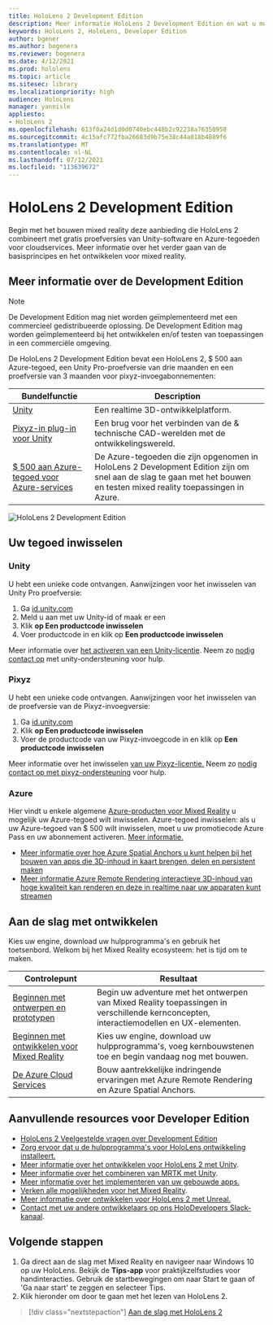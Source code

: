 ```yaml
---
title: HoloLens 2 Development Edition
description: Meer informatie HoloLens 2 Development Edition en wat u moet doen nadat u een van uw eigen versies hebt.
keywords: HoloLens 2, HoloLens, Developer Edition
author: bgener
ms.author: bogenera
ms.reviewer: bogenera
ms.date: 4/12/2021
ms.prod: hololens
ms.topic: article
ms.sitesec: library
ms.localizationpriority: high
audience: HoloLens
manager: yannisle
appliesto:
- HoloLens 2
ms.openlocfilehash: 613f0a24d1d0d0740ebc448b2c92238a76350958
ms.sourcegitcommit: 4c15afc772fba26683d9b75e38c44a018b4889f6
ms.translationtype: MT
ms.contentlocale: nl-NL
ms.lasthandoff: 07/12/2021
ms.locfileid: "113639672"
---
```

# <a name="hololens-2-development-edition"></a>HoloLens 2 Development Edition

Begin met het bouwen mixed reality deze aanbieding die HoloLens 2 combineert met gratis proefversies van Unity-software en Azure-tegoeden voor cloudservices. Meer informatie over het verder gaan van de basisprincipes en het ontwikkelen voor mixed reality.

## <a name="learn-about-the-development-edition"></a>Meer informatie over de Development Edition

> [!NOTE]
> De Development Edition mag niet worden geïmplementeerd met een commercieel gedistribueerde oplossing. De Development Edition mag worden geïmplementeerd bij het ontwikkelen en/of testen van toepassingen in een commerciële omgeving.  

De HoloLens 2 Development Edition bevat een HoloLens 2, $ 500 aan Azure-tegoed, een Unity Pro-proefversie van drie maanden en een proefversie van 3 maanden voor pixyz-invoegabonnementen:

| Bundelfunctie | Description |
|---|---|
|  [Unity](https://unity.com/) | Een realtime 3D-ontwikkelplatform.   |
|  [Pixyz-in plug-in voor Unity](https://www.pixyz-software.com/plugin/) | Een brug voor het verbinden van de &amp; technische CAD-werelden met de ontwikkelingswereld.   |
| [$ 500 aan Azure-tegoed voor Azure-services](https://azure.microsoft.com/resources/) | De Azure-tegoeden die zijn opgenomen in HoloLens 2 Development Edition zijn om snel aan de slag te gaan met het bouwen en testen mixed reality toepassingen in Azure. |

![HoloLens 2 Development Edition](./images/hololens-2-dev-ed.png)

## <a name="redeem-your-credits"></a>Uw tegoed inwisselen

### <a name="unity"></a>Unity
U hebt een unieke code ontvangen. Aanwijzingen voor het inwisselen van Unity Pro proefversie:
1. Ga [id.unity.com](http://id.unity.com/)
1. Meld u aan met uw Unity-id of maak er een
1. Klik **op Een productcode inwisselen**
1. Voer productcode in en klik op **Een productcode inwisselen**

Meer informatie over [het activeren van een Unity-licentie](https://support.unity3d.com/hc/articles/211438683-How-do-I-activate-my-license-). Neem zo [nodig contact op](https://support.unity3d.com/hc) met unity-ondersteuning voor hulp.  

### <a name="pixyz"></a>Pixyz
U hebt een unieke code ontvangen. Aanwijzingen voor het inwisselen van de proefversie van de Pixyz-invoegversie:
1. Ga [id.unity.com](http://id.unity.com/)
1. Klik **op Een productcode inwisselen**
1. Voer de productcode van uw Pixyz-invoegcode in en klik op **Een productcode inwisselen**

Meer informatie over het inwisselen [van uw Pixyz-licentie.](https://www.pixyz-software.com/documentations/html/2020.1/review/TrialLicense.html) Neem zo [nodig contact op met pixyz-ondersteuning](https://www.pixyz-software.com/support/) voor hulp.

### <a name="azure"></a>Azure
Hier vindt u enkele algemene [Azure-producten voor Mixed Reality](https://azure.microsoft.com/topic/mixed-reality/) u mogelijk uw Azure-tegoed wilt inwisselen.
Azure-tegoed inwisselen: als u uw Azure-tegoed van $ 500 wilt inwisselen, moet u uw promotiecode Azure Pass en uw abonnement activeren. [Meer informatie.](hololens2-development-edition-faq.yml#how-can-i-redeem-my--500-azure-credit-)

- [Meer informatie over hoe Azure Spatial Anchors u kunt helpen bij het bouwen van apps die 3D-inhoud in kaart brengen, delen en persistent maken](https://azure.microsoft.com/services/spatial-anchors/)
- [Meer informatie Azure Remote Rendering interactieve 3D-inhoud van hoge kwaliteit kan renderen en deze in realtime naar uw apparaten kunt streamen](https://azure.microsoft.com/services/remote-rendering/)

## <a name="get-started-developing"></a>Aan de slag met ontwikkelen

Kies uw engine, download uw hulpprogramma's en gebruik het toetsenbord. Welkom bij het Mixed Reality ecosysteem: het is tijd om te maken.

|     Controlepunt                              |     Resultaat                                                                                                                    |
|---------------------------------------------|---------------------------------------------------------------------------------------------------------------------------------|
|     [Beginnen met ontwerpen en prototypen](/windows/mixed-reality/design/design)         |     Begin uw adventure met het ontwerpen van Mixed Reality toepassingen in verschillende kernconcepten, interactiemodellen en UX-elementen.     |
|     [Beginnen met ontwikkelen voor Mixed Reality](/windows/mixed-reality/develop/development?tabs=unity)    |     Kies uw engine, download uw hulpprogramma's, voeg kernbouwstenen toe en begin vandaag nog met bouwen.                                  |
|     [De Azure Cloud Services](/windows/mixed-reality/develop/mixed-reality-cloud-services)            |     Bouw aantrekkelijke indringende ervaringen met Azure Remote Rendering en Azure Spatial Anchors.                                 |

## <a name="developer-edition-additional-resources"></a>Aanvullende resources voor Developer Edition

- [HoloLens 2 Veelgestelde vragen over Development Edition](hololens2-development-edition-faq.yml)
- [Zorg ervoor dat u de hulpprogramma's voor HoloLens ontwikkeling installeert.](/windows/mixed-reality/develop/install-the-tools?tabs=unity)
- [Meer informatie over het ontwikkelen voor HoloLens 2 met Unity](/windows/mixed-reality/develop/unity/unity-development-overview?tabs=mrtk%2Carr%2Chl2).
- [Meer informatie over het combineren van MRTK met Unity](/windows/mixed-reality/develop/unity/mrtk-getting-started).
- [Meer informatie over het implementeren van uw gebouwde apps.](app-deploy-overview.md)
- [Verken alle mogelijkheden voor het Mixed Reality](/windows/mixed-reality/).
- [Meer informatie over ontwikkelen voor HoloLens 2 met Unreal.](/windows/mixed-reality/develop/unreal/unreal-development-overview?tabs=mrtk%2Casa)
- [Contact met uw andere ontwikkelaars op ons HoloDevelopers Slack-kanaal](https://holodevelopersslack.azurewebsites.net/).

## <a name="next-steps"></a>Volgende stappen

1. Ga direct aan de slag met Mixed Reality en navigeer naar Windows 10 op uw HoloLens. Bekijk de **Tips-app** voor praktijkzelfstudies voor handinteracties. Gebruik de startbewegingen om naar Start te gaan of 'Ga naar start' te zeggen en selecteer Tips.
1. Klik hieronder om door te gaan met het lezen van HoloLens 2.

> [!div class="nextstepaction"]
> [Aan de slag met HoloLens 2](hololens2-basic-usage.md)
